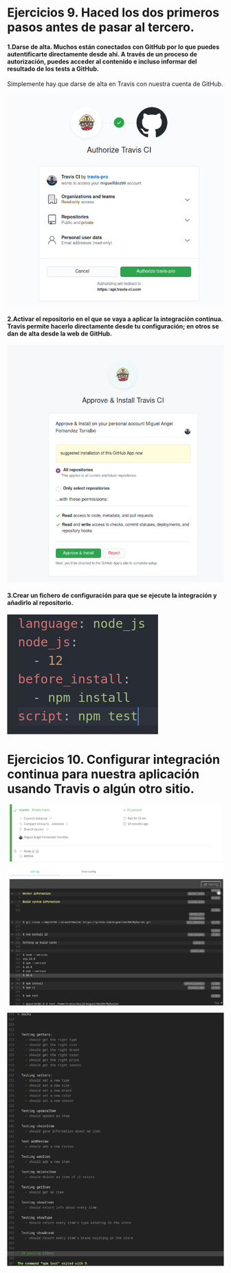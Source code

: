 # Ejercicios 9. Haced los dos primeros pasos antes de pasar al tercero.
#### 1.Darse de alta. Muchos están conectados con GitHub por lo que puedes autentificarte directamente desde ahí. A través de un proceso de autorización, puedes acceder al contenido e incluso informar del resultado de los tests a GitHub.

Simplemente hay que darse de alta en Travis con nuestra cuenta de GitHub.

![](https://github.com/miguelfdez99/Ejercicios-IV/blob/main/docs/img/travis-gh.png)

#### 2.Activar el repositorio en el que se vaya a aplicar la integración continua. Travis permite hacerlo directamente desde tu configuración; en otros se dan de alta desde la web de GitHub.

![](https://github.com/miguelfdez99/Ejercicios-IV/blob/main/docs/img/travis-gh2.png)

#### 3.Crear un fichero de configuración para que se ejecute la integración y añadirlo al repositorio.

![](https://github.com/miguelfdez99/Ejercicios-IV/blob/main/docs/img/travis_code.png)

# Ejercicios 10. Configurar integración continua para nuestra aplicación usando Travis o algún otro sitio.

![](https://github.com/miguelfdez99/Ejercicios-IV/blob/main/docs/img/travis1.png)

![](https://github.com/miguelfdez99/Ejercicios-IV/blob/main/docs/img/travis2.png)
